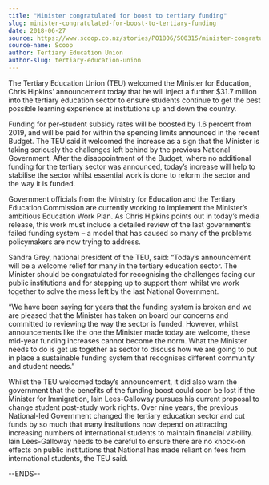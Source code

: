 ```yaml
---
title: "Minister congratulated for boost to tertiary funding"
slug: minister-congratulated-for-boost-to-tertiary-funding
date: 2018-06-27
source: https://www.scoop.co.nz/stories/PO1806/S00315/minister-congratulated-for-boost-to-tertiary-funding.htm
source-name: Scoop
author: Tertiary Education Union
author-slug: tertiary-education-union
---
```


<p>The Tertiary Education Union (TEU) welcomed the Minister
for Education, Chris Hipkins’ announcement today that he
will inject a further $31.7 million into the tertiary
education sector to ensure students continue to get the best
possible learning experience at institutions up and down the
country.</p>

<p>Funding for per-student subsidy rates will be
boosted by 1.6 percent from 2019, and will be paid for
within the spending limits announced in the recent Budget.
The TEU said it welcomed the increase as a sign that the
Minister is taking seriously the challenges left behind by
the previous National Government. After the disappointment
of the Budget, where no additional funding for the tertiary
sector was announced, today’s increase will help to
stabilise the sector whilst essential work is done to reform
the sector and the way it is funded.</p>

<p>Government officials
from the Ministry for Education and the Tertiary Education
Commission are currently working to implement the
Minister’s ambitious Education Work Plan. As Chris Hipkins
points out in today’s media release, this work must
include a detailed review of the last government’s failed
funding system – a model that has caused so many of the
problems policymakers are now trying to address.</p>

<p>Sandra
Grey, national president of the TEU, said: “Today’s
announcement will be a welcome relief for many in the
tertiary education sector. The Minister should be
congratulated for recognising the challenges facing our
public institutions and for stepping up to support them
whilst we work together to solve the mess left by the last
National Government.
</p>

<p>“We have been saying for years that
the funding system is broken and we are pleased that the
Minister has taken on board our concerns and committed to
reviewing the way the sector is funded. However, whilst
announcements like the one the Minister made today are
welcome, these mid-year funding increases cannot become the
norm. What the Minister needs to do is get us together as
sector to discuss how we are going to put in place a
sustainable funding system that recognises different
community and student needs.”</p>

<p>Whilst the TEU welcomed
today’s announcement, it did also warn the government that
the benefits of the funding boost could soon be lost if the
Minister for Immigration, Iain Lees-Galloway pursues his
current proposal to change student post-study work rights.
Over nine years, the previous National-led Government
changed the tertiary education sector and cut funds by so
much that many institutions now depend on attracting
increasing numbers of international students to maintain
financial viability. Iain Lees-Galloway needs to be careful
to ensure there are no knock-on effects on public
institutions that National has made reliant on fees from
international students, the TEU
said.</p>

<p>--ENDS--
</p>

